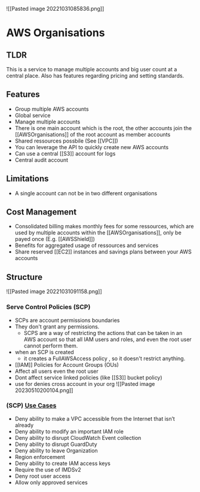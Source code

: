 ![[Pasted image 20221031085836.png]]
# AWS Organisations

## TLDR
This is a service to manage multiple accounts and big user count at a central place. Also has features regarding pricing and setting standards.

## Features
- Group multiple AWS accounts
- Global service
- Manage multiple accounts
- There is one main account which is the root, the other accounts  join the [[AWSOrganisations]] of the root account as member accounts
- Shared ressources possbile (See [[VPC]])
- You can leverage the API to quickly create new AWS accounts
- Can use a central [[S3]] account for logs
- Central audit account

## Limitations
- A single account can not be in two different organisations

## Cost Management
- Consolidated billing makes monthly fees for some ressources, which are used by multiple accounts within the [[AWSOrganisations]], only be payed once (E.g. [[AWSShield]])
- Benefits for aggregated usage of ressources and services
- Share reserved [[EC2]] instances and savings plans between your AWS  accounts


## Structure
![[Pasted image 20221031091158.png]]

### Serve Control Policies (SCP)
- SCPs are account permissions boundaries
- They don't grant any permissions.
	- SCPS are a way of restricting the actions that can be taken in an AWS account so that all IAM users and roles, and even the root user cannot perform them.
- when an SCP is created
	- it creates a FullAWSAccess policy , so it doesn't restrict anything.   
- [[IAM]] Policies for Account Groups (OUs)
- Affect all users even the root user
- Dont affect service linked policies (like [[S3]] bucket policy)
- use for denies cross account in your org
![[Pasted image 20230510200104.png]]

### (SCP) [Use Cases](https://summitroute.com/blog/2020/03/25/aws_scp_best_practices/#two-person-rule-concept)
- Deny ability to make a VPC accessible from the Internet that isn’t already
- Deny ability to modify an important IAM role
- Deny ability to disrupt CloudWatch Event collection
- Deny ability to disrupt GuardDuty
- Deny ability to leave Organization
- Region enforcement
- Deny ability to create IAM access keys
- Require the use of IMDSv2
- Deny root user access
- Allow only approved services